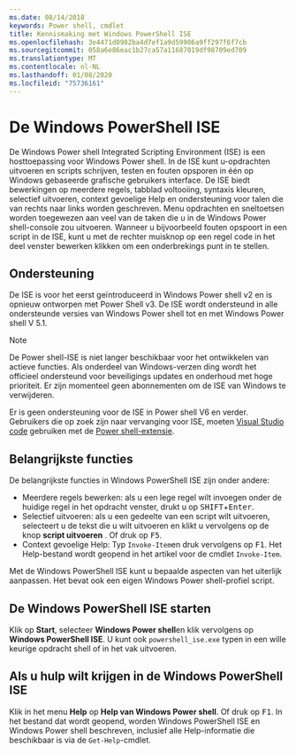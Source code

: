 ```yaml
---
ms.date: 08/14/2018
keywords: Power shell, cmdlet
title: Kennismaking met Windows PowerShell ISE
ms.openlocfilehash: 3e4471d0982ba4d7ef1a9d59906a9ff297f6f7cb
ms.sourcegitcommit: 058a6e86eac1b27ca57a11687019df98709ed709
ms.translationtype: MT
ms.contentlocale: nl-NL
ms.lasthandoff: 01/08/2020
ms.locfileid: "75736161"
---
```

# <a name="the-windows-powershell-ise"></a>De Windows PowerShell ISE

De Windows Power shell Integrated Scripting Environment (ISE) is een hosttoepassing voor Windows Power shell. In de ISE kunt u-opdrachten uitvoeren en scripts schrijven, testen en fouten opsporen in één op Windows gebaseerde grafische gebruikers interface. De ISE biedt bewerkingen op meerdere regels, tabblad voltooiing, syntaxis kleuren, selectief uitvoeren, context gevoelige Help en ondersteuning voor talen die van rechts naar links worden geschreven. Menu opdrachten en sneltoetsen worden toegewezen aan veel van de taken die u in de Windows Power shell-console zou uitvoeren. Wanneer u bijvoorbeeld fouten opspoort in een script in de ISE, kunt u met de rechter muisknop op een regel code in het deel venster bewerken klikken om een onderbrekings punt in te stellen.

## <a name="support"></a>Ondersteuning

De ISE is voor het eerst geïntroduceerd in Windows Power shell v2 en is opnieuw ontworpen met Power Shell v3. De ISE wordt ondersteund in alle ondersteunde versies van Windows Power shell tot en met Windows Power shell V 5.1.

> [!NOTE]
> De Power shell-ISE is niet langer beschikbaar voor het ontwikkelen van actieve functies. Als onderdeel van Windows-verzen ding wordt het officieel ondersteund voor beveiligings updates en onderhoud met hoge prioriteit.
> Er zijn momenteel geen abonnementen om de ISE van Windows te verwijderen.
>
> Er is geen ondersteuning voor de ISE in Power shell V6 en verder. Gebruikers die op zoek zijn naar vervanging voor ISE, moeten [Visual Studio code](https://code.visualstudio.com/) gebruiken met de [Power shell-extensie](https://marketplace.visualstudio.com/items?itemName=ms-vscode.PowerShell).

## <a name="key-features"></a>Belangrijkste functies

De belangrijkste functies in Windows PowerShell ISE zijn onder andere:

- Meerdere regels bewerken: als u een lege regel wilt invoegen onder de huidige regel in het opdracht venster, drukt u op <kbd>SHIFT</kbd>+<kbd>Enter</kbd>.
- Selectief uitvoeren: als u een gedeelte van een script wilt uitvoeren, selecteert u de tekst die u wilt uitvoeren en klikt u vervolgens op de knop **script uitvoeren** . Of druk op <kbd>F5</kbd>.
- Context gevoelige Help: Typ `Invoke-Item`en druk vervolgens op <kbd>F1</kbd>. Het Help-bestand wordt geopend in het artikel voor de cmdlet `Invoke-Item`.

Met de Windows PowerShell ISE kunt u bepaalde aspecten van het uiterlijk aanpassen. Het bevat ook een eigen Windows Power shell-profiel script.

## <a name="to-start-the-windows-powershell-ise"></a>De Windows PowerShell ISE starten

Klik op **Start**, selecteer **Windows Power shell**en klik vervolgens op **Windows PowerShell ISE**.
U kunt ook `powershell_ise.exe` typen in een wille keurige opdracht shell of in het vak uitvoeren.

## <a name="to-get-help-in-the-windows-powershell-ise"></a>Als u hulp wilt krijgen in de Windows PowerShell ISE

Klik in het menu **Help** op **Help van Windows Power shell**. Of druk op <kbd>F1</kbd>. In het bestand dat wordt geopend, worden Windows PowerShell ISE en Windows Power shell beschreven, inclusief alle Help-informatie die beschikbaar is via de `Get-Help`-cmdlet.
